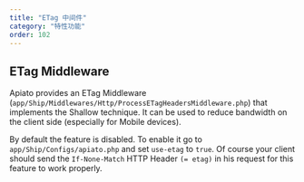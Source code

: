 ```yaml
---
title: "ETag 中间件"
category: "特性功能"
order: 102
---
```


## ETag Middleware
Apiato provides an ETag Middleware (`app/Ship/Middlewares/Http/ProcessETagHeadersMiddleware.php`) that implements the Shallow technique. 
It can be used to reduce bandwidth on the client side (especially for Mobile devices).

By default the feature is disabled. To enable it go to `app/Ship/Configs/apiato.php` and set `use-etag` to `true`. 
Of course your client should send the `If-None-Match` HTTP Header `(= etag)` in his request for this feature to work properly.
